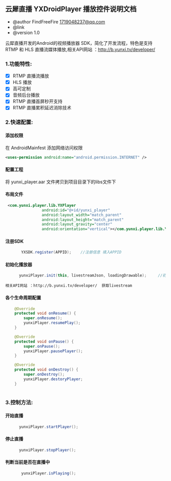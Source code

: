 ## 云犀直播 YXDroidPlayer 播放控件说明文档
-  @author  FindFreeFire <1719048237@qq.com> 
-  @link 
-  @version 1.0 

云犀直播开发的Android的视频播放器 SDK，简化了开发流程，特色是支持 RTMP 和 HLS 直播流媒体播放,相关API网站 ：http://b.yunxi.tv/developer/

### 1.功能特性:
- [x] RTMP 直播流播放
- [x] HLS 播放
- [x] 高可定制
- [x] 音频后台播放
- [x] RTMP 直播首屏秒开支持
- [x] RTMP 直播累积延迟消除技术

### 2.快速配置:

#### 添加权限
在 AndroidMainfest 添加网络访问权限
```xml
<uses-permission android:name="android.permission.INTERNET" />
```

#### 配置工程
将 yunxi_player.aar 文件拷贝到项目目录下的libs文件下

#### 布局文件
```xml
 <com.yunxi.player.lib.YXPlayer
                android:id="@+id/yunxi_player"
                android:layout_width="match_parent"
                android:layout_height="match_parent"
                android:layout_gravity="center"
                android:orientation="vertical"></com.yunxi.player.lib.YXPlayer>
```
#### 注册SDK
 
```java
       YXSDK.register(APPID);    //注册信息 填入APPID
```
    
#### 初始化播放器
   
```java
      yunxiPlayer.init(this, livestreamJson, loadingDrawable);     //初始化视频播放器
```
    相关API网站 ：http://b.yunxi.tv/developer/  获取livestream
#### 各个生命周期配置 
```java
    @Override
    protected void onResume() {
        super.onResume();
        yunxiPlayer.resumePlay();
    }

    @Override
    protected void onPause() {
        super.onPause();
        yunxiPlayer.pausePlayer();
    }

    @Override
    protected void onDestroy() {
        super.onDestroy();
        yunxiPlayer.destoryPlayer;
    } 
    
```
### 3.控制方法:
#### 开始直播
   
```java
      yunxiPlayer.startPlayer();
```  
#### 停止直播
   
```java
      yunxiPlayer.stopPlayer();
```  

#### 判断当前是否在直播中
   
```java
       yunxiPlayer.isPlaying();
```  
  
